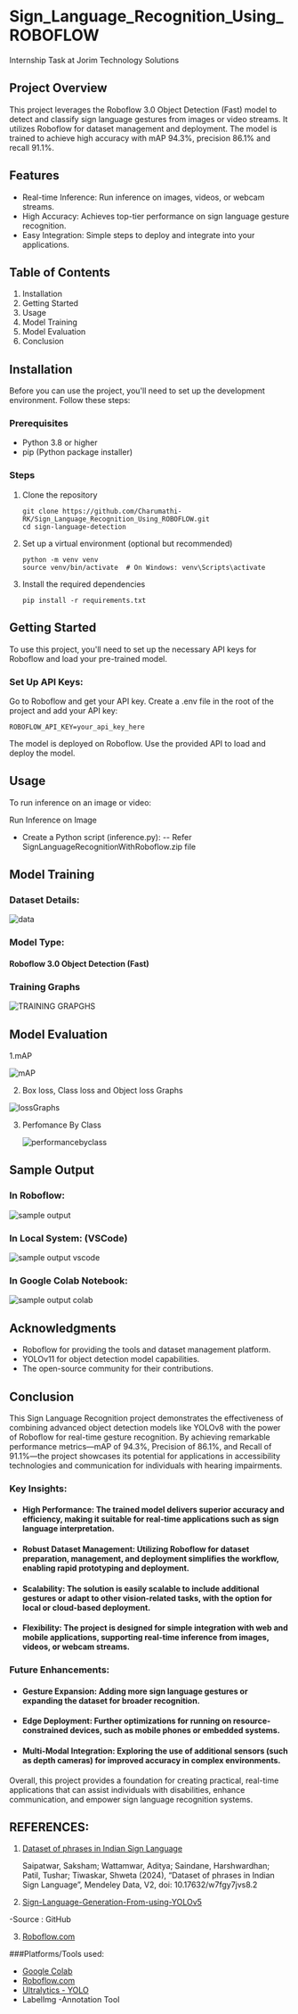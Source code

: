 # Sign_Language_Recognition_Using_ROBOFLOW
Internship Task at Jorim Technology Solutions

## Project Overview
This project leverages the Roboflow 3.0 Object Detection (Fast) model to detect and classify sign language gestures from images or video streams. It utilizes Roboflow for dataset management and deployment. The model is trained to achieve high accuracy with mAP 94.3%, precision 86.1% and recall 91.1%. 

## Features

- Real-time Inference: Run inference on images, videos, or webcam streams.
- High Accuracy: Achieves top-tier performance on sign language gesture recognition.
- Easy Integration: Simple steps to deploy and integrate into your applications.

## Table of Contents
1. Installation
2. Getting Started
3. Usage
4. Model Training
5. Model Evaluation
6. Conclusion
   
## Installation
Before you can use the project, you'll need to set up the development environment. Follow these steps:

### Prerequisites
- Python 3.8 or higher
- pip (Python package installer)

### Steps
1. Clone the repository
   ```
   git clone https://github.com/Charumathi-RK/Sign_Language_Recognition_Using_ROBOFLOW.git
   cd sign-language-detection
   ```
3. Set up a virtual environment (optional but recommended)
    ```
    python -m venv venv
   source venv/bin/activate  # On Windows: venv\Scripts\activate
    ```
5. Install the required dependencies
   ```
   pip install -r requirements.txt
   ```

## Getting Started
To use this project, you'll need to set up the necessary API keys for Roboflow and load your pre-trained model.

### Set Up API Keys:

Go to Roboflow and get your API key.
Create a .env file in the root of the project and add your API key:
```
ROBOFLOW_API_KEY=your_api_key_here
```
The model is deployed on Roboflow. Use the provided API to load and deploy the model.

## Usage

To run inference on an image or video:

Run Inference on Image
- Create a Python script (inference.py):
   -- Refer SignLanguageRecognitionWithRoboflow.zip file

## Model Training
### Dataset Details: 

![data](https://github.com/user-attachments/assets/a26c7b0e-8f5b-484d-a228-790c62d7c985)


### Model Type:
#### Roboflow 3.0 Object Detection (Fast)

### Training Graphs

![TRAINING GRAPGHS](https://github.com/user-attachments/assets/0812e434-93f7-4309-9358-987c086bb385)



## Model Evaluation

1.mAP 

![mAP](https://github.com/user-attachments/assets/f524f605-e7e3-4bc3-8d19-5b3f8e1da644)

2. Box loss, Class loss and Object loss Graphs

![lossGraphs](https://github.com/user-attachments/assets/a929ad80-7e5d-4572-a622-e72014079c9a)

3. Perfomance By Class

   ![performancebyclass](https://github.com/user-attachments/assets/67c68ca6-8a9d-43dc-8916-492c76f3aa12)

## Sample Output

### In Roboflow:

![sample output](https://github.com/user-attachments/assets/82c03262-96e4-4925-8767-5832de583cf2)

### In Local System: (VSCode)

![sample output vscode](https://github.com/user-attachments/assets/d62bf3c1-b256-43aa-9f8b-26ea1fc19440)

### In Google Colab Notebook:

![sample output colab](https://github.com/user-attachments/assets/4ea1b956-0af9-4198-8d2b-7c46576b25a1)


## Acknowledgments
- Roboflow for providing the tools and dataset management platform.
- YOLOv11 for object detection model capabilities.
- The open-source community for their contributions.

## Conclusion
This Sign Language Recognition project demonstrates the effectiveness of combining advanced object detection models like YOLOv8 with the power of Roboflow for real-time gesture recognition. By achieving remarkable performance metrics—mAP of 94.3%, Precision of 86.1%, and Recall of 91.1%—the project showcases its potential for applications in accessibility technologies and communication for individuals with hearing impairments.

### Key Insights:
- #### High Performance: The trained model delivers superior accuracy and efficiency, making it suitable for real-time applications such as sign language interpretation.
- #### Robust Dataset Management: Utilizing Roboflow for dataset preparation, management, and deployment simplifies the workflow, enabling rapid prototyping and deployment.
- #### Scalability: The solution is easily scalable to include additional gestures or adapt to other vision-related tasks, with the option for local or cloud-based deployment.
- #### Flexibility: The project is designed for simple integration with web and mobile applications, supporting real-time inference from images, videos, or webcam streams.
  
### Future Enhancements:
- #### Gesture Expansion: Adding more sign language gestures or expanding the dataset for broader recognition.
- #### Edge Deployment: Further optimizations for running on resource-constrained devices, such as mobile phones or embedded systems.
- #### Multi-Modal Integration: Exploring the use of additional sensors (such as depth cameras) for improved accuracy in complex environments.
  
Overall, this project provides a foundation for creating practical, real-time applications that can assist individuals with disabilities, enhance communication, and empower sign language recognition systems.

## REFERENCES:

1. [Dataset of phrases in Indian Sign Language](https://data.mendeley.com/datasets/y8vg69brn2/1)
   
    Saipatwar, Saksham; Wattamwar, Aditya; Saindane, Harshwardhan; Patil, Tushar; Tiwaskar, Shweta (2024), “Dataset of phrases in Indian Sign Language”, Mendeley Data, V2, doi: 10.17632/w7fgy7jvs8.2

2. [Sign-Language-Generation-From-using-YOLOv5](https://github.com/entbappy/Sign-Language-Generation-From-Video-using-YOLOV5)
 
 -Source : GitHub

3. [Roboflow.com](https://roboflow.com/)

###Platforms/Tools used:
- [Google Colab](https://colab.research.google.com/)
- [Roboflow.com](https://roboflow.com/)
- [Ultralytics - YOLO](https://docs.ultralytics.com/models/yolo11/)
- LabelImg -Annotation Tool
